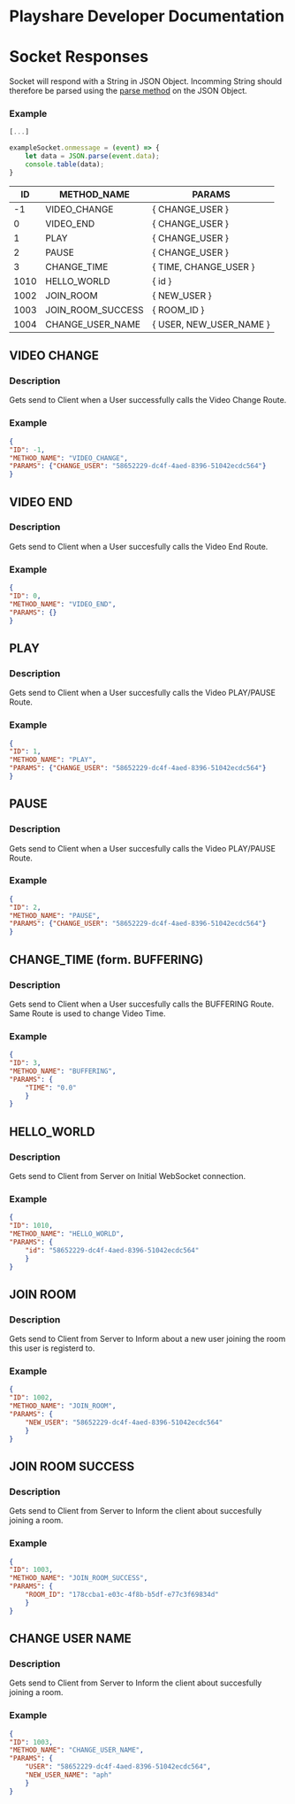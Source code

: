 # Playshare Developer Documentation

# Socket Responses
Socket will respond with a String in JSON Object. Incomming String should therefore be parsed using the [parse method](https://developer.mozilla.org/de/docs/Web/JavaScript/Reference/Global_Objects/JSON/parse) on the JSON Object.

### Example
```js
[...]

exampleSocket.onmessage = (event) => {
    let data = JSON.parse(event.data);
    console.table(data);
}
```

| ID | METHOD_NAME | PARAMS |
| -- | ----------- | ---------------------- |
| -1 | VIDEO_CHANGE | { CHANGE_USER } |
| 0 | VIDEO_END | { CHANGE_USER } |
| 1 | PLAY | { CHANGE_USER } |
| 2 | PAUSE | { CHANGE_USER } |
| 3 | CHANGE_TIME | { TIME, CHANGE_USER } |
| 1010 | HELLO_WORLD | { id } |
| 1002 | JOIN_ROOM | { NEW_USER } |
| 1003 | JOIN_ROOM_SUCCESS | { ROOM_ID } |
| 1004 | CHANGE_USER_NAME | { USER, NEW_USER_NAME } |


## VIDEO CHANGE
### **Description**
Gets send to Client when a User successfully calls the Video Change Route.

### Example
```json
{
"ID": -1,
"METHOD_NAME": "VIDEO_CHANGE",
"PARAMS": {"CHANGE_USER": "58652229-dc4f-4aed-8396-51042ecdc564"}
}
```

## VIDEO END
### **Description**
Gets send to Client when a User succesfully calls the Video End Route.

### Example
```json
{
"ID": 0,
"METHOD_NAME": "VIDEO_END",
"PARAMS": {}
}
```

## PLAY
### **Description**
Gets send to Client when a User succesfully calls the Video PLAY/PAUSE Route.

### Example
```json
{
"ID": 1,
"METHOD_NAME": "PLAY",
"PARAMS": {"CHANGE_USER": "58652229-dc4f-4aed-8396-51042ecdc564"}
}
```

## PAUSE
### **Description**
Gets send to Client when a User succesfully calls the Video PLAY/PAUSE Route.

### Example
```json
{
"ID": 2,
"METHOD_NAME": "PAUSE",
"PARAMS": {"CHANGE_USER": "58652229-dc4f-4aed-8396-51042ecdc564"}
}
```

## CHANGE_TIME (form. BUFFERING)
### **Description**
Gets send to Client when a User succesfully calls the BUFFERING Route. Same Route is used to change Video Time.
### Example
```json
{
"ID": 3,
"METHOD_NAME": "BUFFERING",
"PARAMS": {
    "TIME": "0.0"
    }
}
```

## HELLO_WORLD
### **Description**
Gets send to Client from Server on Initial WebSocket connection.

### Example
```json
{
"ID": 1010,
"METHOD_NAME": "HELLO_WORLD",
"PARAMS": {
    "id": "58652229-dc4f-4aed-8396-51042ecdc564"
    }
}
```

## JOIN ROOM
### **Description**
Gets send to Client from Server to Inform about a new user joining the room this user is registerd to.

### Example
```json
{
"ID": 1002,
"METHOD_NAME": "JOIN_ROOM",
"PARAMS": {
    "NEW_USER": "58652229-dc4f-4aed-8396-51042ecdc564"
    }
}
```

## JOIN ROOM SUCCESS
### **Description**
Gets send to Client from Server to Inform the client about succesfully joining a room.

### Example
```json
{
"ID": 1003,
"METHOD_NAME": "JOIN_ROOM_SUCCESS",
"PARAMS": {
    "ROOM_ID": "178ccba1-e03c-4f8b-b5df-e77c3f69834d"
    }
}
```

## CHANGE USER NAME
### **Description**
Gets send to Client from Server to Inform the client about succesfully joining a room.

### Example
```json
{
"ID": 1003,
"METHOD_NAME": "CHANGE_USER_NAME",
"PARAMS": {
    "USER": "58652229-dc4f-4aed-8396-51042ecdc564",
    "NEW_USER_NAME": "aph"
    }
}
```

